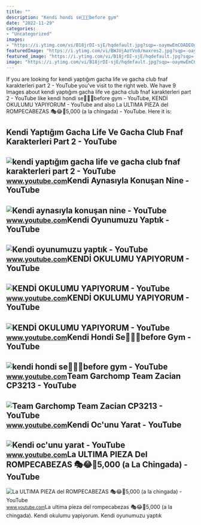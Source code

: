 ```yaml
---
title: ""
description: "Kendi hondi se🥰🥰🥰before gym"
date: "2022-11-29"
categories:
- "Uncategorized"
images:
- "https://i.ytimg.com/vi/B18jrDI-sjE/hqdefault.jpg?sqp=-oaymwEmCOADEOgC8quKqQMa8AEB-AGMAoAC6AKKAgwIABABGGggaChoMA8=&amp;rs=AOn4CLC47poJK6cZYGu-1fcG4w0_yiO_6A"
featuredImage: "https://i.ytimg.com/vi/BWJUjAoYVn8/maxres2.jpg?sqp=-oaymwEoCIAKENAF8quKqQMcGADwAQH4AZQDgALQBYoCDAgAEAEYLiA9KH8wDw==&amp;rs=AOn4CLAOhUNp74vV-a145JkRHZ7gDi6Fcg"
featured_image: "https://i.ytimg.com/vi/B18jrDI-sjE/hqdefault.jpg?sqp=-oaymwEmCOADEOgC8quKqQMa8AEB-AGMAoAC6AKKAgwIABABGGggaChoMA8=&amp;rs=AOn4CLC47poJK6cZYGu-1fcG4w0_yiO_6A"
image: "https://i.ytimg.com/vi/B18jrDI-sjE/hqdefault.jpg?sqp=-oaymwEmCOADEOgC8quKqQMa8AEB-AGMAoAC6AKKAgwIABABGGggaChoMA8=&amp;rs=AOn4CLC47poJK6cZYGu-1fcG4w0_yiO_6A"
---
```


If you are looking for kendi yaptığım gacha life ve gacha club fnaf karakterleri part 2 - YouTube you've visit to the right web. We have 9 Images about kendi yaptığım gacha life ve gacha club fnaf karakterleri part 2 - YouTube like kendi hondi se🥰🥰🥰before gym - YouTube, KENDİ OKULUMU YAPIYORUM - YouTube and also La ULTIMA PIEZA del ROMPECABEZAS 🎭😂🧘5,000 (a la chingada) - YouTube. Here it is:

Kendi Yaptığım Gacha Life Ve Gacha Club Fnaf Karakterleri Part 2 - YouTube
--------------------------------------------------------------------------

 ![kendi yaptığım gacha life ve gacha club fnaf karakterleri part 2 - YouTube](https://i.ytimg.com/vi/yuOOgfyChMA/maxresdefault.jpg?sqp=-oaymwEmCIAKENAF8quKqQMa8AEB-AGMAoAC4AOKAgwIABABGGUgZShlMA8=&rs=AOn4CLD8FCG7Ds8zVFv-V5MQOi2Csslmuw) <small>www.youtube.com</small>Kendi Aynasıyla Konuşan Nine - YouTube
--------------------------------------

 ![Kendi aynasıyla konuşan nine - YouTube](https://i.ytimg.com/vi/d4fCg2ZcH6s/hq2.jpg?sqp=-oaymwEoCOADEOgC8quKqQMcGADwAQH4AYYCgALgA4oCDAgAEAEYZSBTKEMwDw==&rs=AOn4CLA9fELLfUzQf-7lNIP45j6dAfA0bg) <small>www.youtube.com</small>Kendi Oyunumuzu Yaptık - YouTube
--------------------------------

 ![Kendi oyunumuzu yaptık - YouTube](https://i.ytimg.com/vi/B18jrDI-sjE/hqdefault.jpg?sqp=-oaymwEmCOADEOgC8quKqQMa8AEB-AGMAoAC6AKKAgwIABABGGggaChoMA8=&rs=AOn4CLC47poJK6cZYGu-1fcG4w0_yiO_6A) <small>www.youtube.com</small>KENDİ OKULUMU YAPIYORUM - YouTube
---------------------------------

 ![KENDİ OKULUMU YAPIYORUM - YouTube](https://i.ytimg.com/vi/9082FCN6LAM/maxres2.jpg?sqp=-oaymwEoCIAKENAF8quKqQMcGADwAQH4Ac4FgAKACooCDAgAEAEYRiBlKEIwDw==&rs=AOn4CLA7MjZTw8w3bEB3qFUW_EFRTfAQjA) <small>www.youtube.com</small>KENDİ OKULUMU YAPIYORUM - YouTube
---------------------------------

 ![KENDİ OKULUMU YAPIYORUM - YouTube](https://i.ytimg.com/vi/9082FCN6LAM/hq2.jpg?sqp=-oaymwEoCOADEOgC8quKqQMcGADwAQH4Ac4FgAKACooCDAgAEAEYRiBlKEIwDw==&rs=AOn4CLBuj7VCB5QwO9iGLXaEHjHE72NyVg) <small>www.youtube.com</small>Kendi Hondi Se🥰🥰🥰before Gym - YouTube
-------------------------------------

 ![kendi hondi se🥰🥰🥰before gym - YouTube](https://i.ytimg.com/vi/BWJUjAoYVn8/maxres2.jpg?sqp=-oaymwEoCIAKENAF8quKqQMcGADwAQH4AZQDgALQBYoCDAgAEAEYLiA9KH8wDw==&rs=AOn4CLAOhUNp74vV-a145JkRHZ7gDi6Fcg) <small>www.youtube.com</small>Team Garchomp Team Zacian CP3213 - YouTube
------------------------------------------

 ![Team Garchomp Team Zacian CP3213 - YouTube](https://i.ytimg.com/vi/HYLCwcE-Dgc/maxres2.jpg?sqp=-oaymwEoCIAKENAF8quKqQMcGADwAQH4AYwCgALgA4oCDAgAEAEYRSBHKGUwDw==&rs=AOn4CLC_ulBvmvqa2cf2uT56Qfk3FCYaDA) <small>www.youtube.com</small>Kendi Oc'unu Yarat - YouTube
----------------------------

 ![Kendi oc'unu yarat - YouTube](https://i.ytimg.com/vi/eY9Wg0upFzs/maxresdefault.jpg?sqp=-oaymwEmCIAKENAF8quKqQMa8AEB-AGuCYAC0AWKAgwIABABGGUgZShlMA8=&rs=AOn4CLChiqUO98_d5o65yfeV2fFTVB-FCg) <small>www.youtube.com</small>La ULTIMA PIEZA Del ROMPECABEZAS 🎭😂🧘5,000 (a La Chingada) - YouTube
-------------------------------------------------------------------

 ![La ULTIMA PIEZA del ROMPECABEZAS 🎭😂🧘5,000 (a la chingada) - YouTube](https://i.ytimg.com/vi/KdZ3OosEZ6s/hq2.jpg?sqp=-oaymwEoCOADEOgC8quKqQMcGADwAQH4Ad4EgAK4CIoCDAgAEAEYZSBMKGMwDw==&rs=AOn4CLCfzFvJaPoNerKMbSKycXF-fCyaDA) <small>www.youtube.com</small>La ultima pieza del rompecabezas 🎭😂🧘5,000 (a la chingada). Kendi̇ okulumu yapiyorum. Kendi oyunumuzu yaptık

